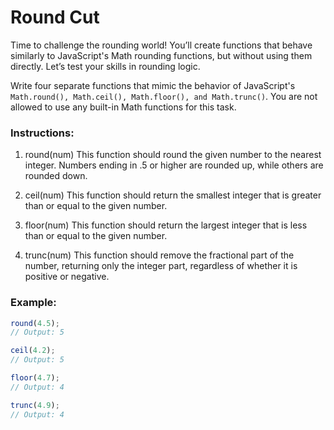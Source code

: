 # Round Cut

Time to challenge the rounding world! You’ll create functions that behave similarly to JavaScript's Math rounding functions, but without using them directly. Let’s test your skills in rounding logic.

Write four separate functions that mimic the behavior of JavaScript's `Math.round(), Math.ceil(), Math.floor(), and Math.trunc()`. You are not allowed to use any built-in Math functions for this task.

### Instructions:

1. round(num)
   This function should round the given number to the nearest integer. Numbers ending in .5 or higher are rounded up, while others are rounded down.

2. ceil(num)
   This function should return the smallest integer that is greater than or equal to the given number.

3. floor(num)
   This function should return the largest integer that is less than or equal to the given number.

4. trunc(num)
   This function should remove the fractional part of the number, returning only the integer part, regardless of whether it is positive or negative.

### Example:

```js
round(4.5);
// Output: 5

ceil(4.2);
// Output: 5

floor(4.7);
// Output: 4

trunc(4.9);
// Output: 4
```
